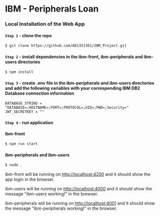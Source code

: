 # IBM - Peripherals Loan

### Local Installation of the Web App

#### `Step 1` - clone the repo

```bash
$ git clone https://github.com/A01351361/IBM_Project.git
```

#### `Step 2` - install dependencies in the ibm-front, ibm-peripherals and ibm-users directories

```bash
$ npm install
```

#### `Step 3` - create .env file in the ibm-peripherals and ibm-users directories and add the following variables with your corresponding IBM DB2 Database connection information

```
DATABASE_STRING = "DATABASE=;HOSTNAME=;PORT=;PROTOCOL=;UID=;PWD=;Security="
JWT_SECRETKEY = ""
```
#### `Step 4` - run application

#### ibm-front
```bash
$ npm run start
```

#### ibm-peripherals and ibm-users
```bash
$ node .
```

ibm-front will be running on [http://localhost:4200](http://localhost:4200) and it should show the app login in the browser.

ibm-users will be running on [http://localhost:4000](http://localhost:4000) and it should show the message "ibm-users working!" in the browser.

ibm-peripherals will be running on [http://localhost:4001](http://localhost:4001) and it should show the message "ibm-peripherals working!" in the browser.
